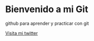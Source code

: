 # Bienvenido a mi Git
github para aprender y practicar con git

[Visita mi twitter](https://twitter.com/DanielMaya1)



